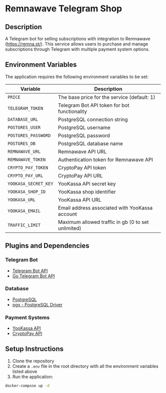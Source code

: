 # Remnawave Telegram Shop

## Description

A Telegram bot for selling subscriptions with integration to Remnawave (https://remna.st/). This service allows users to purchase and manage subscriptions through Telegram with multiple payment system options.

## Environment Variables

The application requires the following environment variables to be set:

| Variable | Description                                        |
|----------|----------------------------------------------------|
| `PRICE` | The base price for the service (default: 1)        |
| `TELEGRAM_TOKEN` | Telegram Bot API token for bot functionality       |
| `DATABASE_URL` | PostgreSQL connection string                       |
| `POSTGRES_USER` | PostgreSQL username                                |
| `POSTGRES_PASSWORD` | PostgreSQL password                                |
| `POSTGRES_DB` | PostgreSQL database name                           |
| `REMNAWAVE_URL` | Remnawave API URL                                  |
| `REMNAWAVE_TOKEN` | Authentication token for Remnawave API             |
| `CRYPTO_PAY_TOKEN` | CryptoPay API token                                |
| `CRYPTO_PAY_URL` | CryptoPay API URL                                  |
| `YOOKASA_SECRET_KEY` | YooKassa API secret key                            |
| `YOOKASA_SHOP_ID` | YooKassa shop identifier                           |
| `YOOKASA_URL` | YooKassa API URL                                   |
| `YOOKASA_EMAIL` | Email address associated with YooKassa account     |
| `TRAFFIC_LIMIT` | Maximum allowed traffic in gb (0 to set unlimited) |

## Plugins and Dependencies

### Telegram Bot
- [Telegram Bot API](https://core.telegram.org/bots/api)
- [Go Telegram Bot API](https://github.com/go-telegram/bot)

### Database
- [PostgreSQL](https://www.postgresql.org/)
- [pgx - PostgreSQL Driver](https://github.com/jackc/pgx)

### Payment Systems
- [YooKassa API](https://yookassa.ru/developers/api)
- [CryptoPay API](https://help.crypt.bot/crypto-pay-api)


## Setup Instructions

1. Clone the repository
2. Create a `.env` file in the root directory with all the environment variables listed above
3. Run the application:

```bash
docker-compose up -d
```
